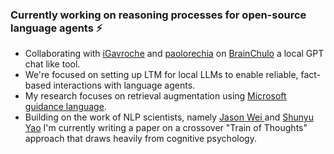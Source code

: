 ### Currently working on reasoning processes for open-source language agents ⚡

- Collaborating with [iGavroche](https://github.com/iGavroche) and [paolorechia](https://github.com/paolorechia) on [BrainChulo]( https://github.com/ChuloAI/BrainChulo) a local GPT chat like tool.
- We're focused on setting up LTM for local LLMs to enable reliable, fact-based interactions with language agents.
- My research focuses on retrieval augmentation using [Microsoft guidance language](https://github.com/microsoft/guidance).
- Building on the work of NLP scientists, namely [Jason Wei ](https://github.com/Timothyxxx/Chain-of-ThoughtsPapers) and [Shunyu Yao](https://github.com/princeton-nlp/tree-of-thought-llm/blob/master/fake.png) I'm currently writing a paper on a crossover "Train of Thoughts" approach that draws heavily from cognitive psychology.
